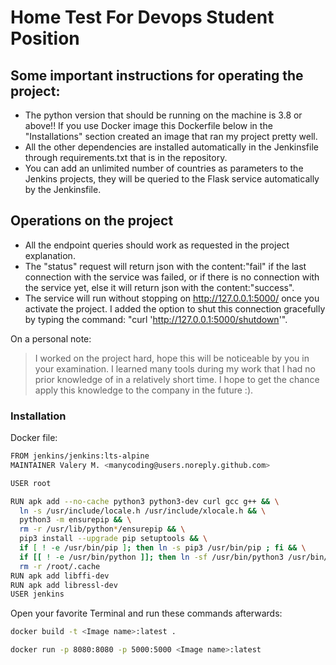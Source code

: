 # Home Test For Devops Student Position

## Some important instructions for operating the project:
  - The python version that should be running on the machine is 3.8 or above!! If you use Docker image this Dockerfile below in the "Installations" section created an image that ran my project pretty well.
  - All the other dependencies are installed automatically in the Jenkinsfile through requirements.txt that is in the repository.
  - You can add an unlimited number of countries as parameters to the Jenkins projects, they will be queried to the Flask service automatically by the Jenkinsfile.

## Operations on the project
  - All the endpoint queries should work as requested in the project explanation.
  - The "status" request will return json with the content:"fail" if the last connection with the service was failed, or if there is no connection with the service yet, else it will return json with the content:"success".
  - The service will run without stopping on http://127.0.0.1:5000/ once you activate the project. I added the option to shut this connection gracefully by typing the command: "curl 'http://127.0.0.1:5000/shutdown'".

On a personal note:

> I worked on the project hard, hope this will be noticeable by you in your examination.
> I learned many tools during my work that I had no prior knowledge of in a relatively short time.
> I hope to get the chance apply this knowledge to the company in the future :).



### Installation

Docker file:
  ```sh
FROM jenkins/jenkins:lts-alpine
MAINTAINER Valery M. <manycoding@users.noreply.github.com>

USER root

RUN apk add --no-cache python3 python3-dev curl gcc g++ && \
    ln -s /usr/include/locale.h /usr/include/xlocale.h && \
    python3 -m ensurepip && \
    rm -r /usr/lib/python*/ensurepip && \
    pip3 install --upgrade pip setuptools && \
    if [ ! -e /usr/bin/pip ]; then ln -s pip3 /usr/bin/pip ; fi && \
    if [[ ! -e /usr/bin/python ]]; then ln -sf /usr/bin/python3 /usr/bin/python; fi && \
    rm -r /root/.cache
RUN apk add libffi-dev
RUN apk add libressl-dev
USER jenkins
```
Open your favorite Terminal and run these commands afterwards:
```sh
docker build -t <Image name>:latest .
```
```sh
docker run -p 8080:8080 -p 5000:5000 <Image name>:latest
```

